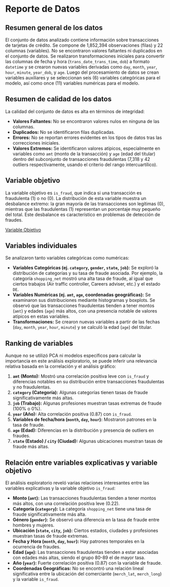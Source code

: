 # Reporte de Datos

## Resumen general de los datos

El conjunto de datos analizado contiene información sobre transacciones de tarjetas de crédito. Se compone de 1,852,394 observaciones (filas) y 22 columnas (variables). No se encontraron valores faltantes ni duplicados en el conjunto de datos. Se realizaron transformaciones iniciales para convertir las columnas de fecha y hora (`trans_date_trans_time`, `dob`) a formato `datetime` y se crearon nuevas variables derivadas como `day`, `month`, `year`, `hour`, `minute`, `year_dob`, y `age`. Luego del procesamiento de datos se crean variables auxiliares y se seleccionan seis (6) variables categóricas para el modelo, así como once (11) variables numéricas para el modelo.

## Resumen de calidad de los datos

La calidad del conjunto de datos es alta en términos de integridad:
*   **Valores Faltantes:** No se encontraron valores nulos en ninguna de las columnas.
*   **Duplicados:** No se identificaron filas duplicadas.
*   **Errores:** No se reportan errores evidentes en los tipos de datos tras las correcciones iniciales.
*   **Valores Extremos:** Se identificaron valores atípicos, especialmente en variables como `amt` (monto de la transacción) y `age` (edad del titular) dentro del subconjunto de transacciones fraudulentas (7,318 y 42 outliers respectivamente, usando el criterio del rango intercuartílico).

## Variable objetivo

La variable objetivo es `is_fraud`, que indica si una transacción es fraudulenta (1) o no (0). La distribución de esta variable muestra un desbalance extremo: la gran mayoría de las transacciones son legítimas (0), mientras que las fraudulentas (1) representan un porcentaje muy pequeño del total. Este desbalance es característico en problemas de detección de fraudes.

[Variable Objetivo](https://drive.google.com/uc?export=view&id=1ZY3C6o76rTyFm8aN9fY2JqBEKLLxAhTb)

## Variables individuales

Se analizaron tanto variables categóricas como numéricas:
*   **Variables Categóricas (ej. `category`, `gender`, `state`, `job`):** Se exploró la distribución de categorías y su tasa de fraude asociada. Por ejemplo, la categoría `shopping_net` mostró una alta tasa de fraude, al igual que ciertos trabajos (Air traffic controller, Careers adviser, etc.) y el estado `DE`.
*   **Variables Numéricas (ej. `amt`, `age`, coordenadas geográficas):** Se examinaron sus distribuciones mediante histogramas y boxplots. Se observó que las transacciones fraudulentas tienden a tener montos (`amt`) y edades (`age`) más altos, con una presencia notable de valores atípicos en estas variables.
*   **Transformaciones:** Se crearon nuevas variables a partir de las fechas (`day`, `month`, `year`, `hour`, `minute`) y se calculó la edad (`age`) del titular.

## Ranking de variables

Aunque no se utilizó PCA ni modelos específicos para calcular la importancia en este análisis exploratorio, se puede inferir una relevancia relativa basada en la correlación y el análisis gráfico:
1.  **`amt` (Monto):** Mostró una correlación positiva leve con `is_fraud` y diferencias notables en su distribución entre transacciones fraudulentas y no fraudulentas.
2.  **`category` (Categoría):** Algunas categorías tienen tasas de fraude significativamente más altas.
3.  **`job` (Trabajo):** Algunas profesiones muestran tasas extremas de fraude (100% o 0%).
4.  **`year` (Año):** Alta correlación positiva (0.87) con `is_fraud`.
5.  **Variables de fecha/hora (`month`, `day`, `hour`):** Mostraron patrones en la tasa de fraude.
6.  **`age` (Edad):** Diferencias en la distribución y presencia de outliers en fraudes.
7.  **`state` (Estado) / `city` (Ciudad):** Algunas ubicaciones muestran tasas de fraude más altas.

## Relación entre variables explicativas y variable objetivo

El análisis exploratorio reveló varias relaciones interesantes entre las variables explicativas y la variable objetivo `is_fraud`:
*   **Monto (`amt`):** Las transacciones fraudulentas tienden a tener montos más altos, con una correlación positiva leve (0.22).
*   **Categoría (`category`):** La categoría `shopping_net` tiene una tasa de fraude significativamente más alta.
*   **Género (`gender`):** Se observó una diferencia en la tasa de fraude entre hombres y mujeres.
*   **Ubicación (`state`, `city`, `job`):** Ciertos estados, ciudades y profesiones muestran tasas de fraude extremas.
*   **Fecha y Hora (`month`, `day`, `hour`):** Hay patrones temporales en la ocurrencia de fraudes.
*   **Edad (`age`):** Las transacciones fraudulentas tienden a estar asociadas con edades más altas, siendo el grupo 80-89 el de mayor tasa.
*   **Año (`year`):** Fuerte correlación positiva (0.87) con la variable de fraude.
*   **Coordenadas Geográficas:** No se encontró una relación lineal significativa entre la ubicación del comerciante (`merch_lat`, `merch_long`) y la variable `is_fraud`.
